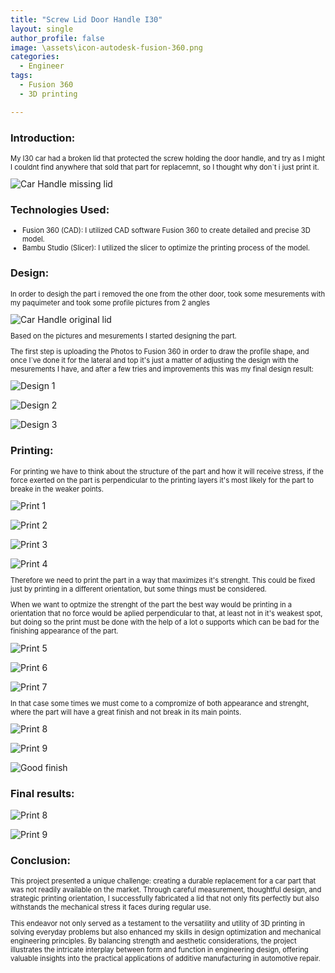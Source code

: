 ```yaml
---
title: "Screw Lid Door Handle I30"
layout: single
author_profile: false
image: \assets\icon-autodesk-fusion-360.png
categories:
  - Engineer
tags:
  - Fusion 360
  - 3D printing

---
```


<h3>Introduction:</h3>
<p style="font-size:0.8em">
My I30 car had a broken lid that protected the screw holding the door handle, and try as I might I couldnt find anywhere that sold that part for replacemnt, so I thought why don`t i just print it.
</p>

<img src="\assets\ScrewLidDoorHandleI30-000.jpg" alt="Car Handle missing lid" class="image">

<h3>Technologies Used:</h3>
  <ul style="font-size:0.8em">
  <li>Fusion 360 (CAD): I utilized CAD software Fusion 360 to create detailed and precise 3D model.</li>
  <li>Bambu Studio (Slicer): I utilized the slicer to optimize the printing process of the model.</li>
  </ul>

<h3>Design:</h3>
<p style="font-size:0.8em">
In order to desigh the part i removed the one from the other door, took some mesurements with my paquimeter and took some profile pictures from 2 angles
</p>


<img src="\assets\ScrewLidDoorHandleI30-001.jpg" alt="Car Handle original lid" class="image">


<p style="font-size:0.8em">
Based on the pictures and mesurements I started designing the part.
</p>

<p style="font-size:0.8em">
The first step is uploading the Photos to Fusion 360 in order to draw the profile shape, and once I`ve done it for the lateral and top it's just a matter of adjusting the design with the mesurements I have, and after a few tries and improvements this was my final design result:
</p>

<img src="\assets\ScrewLidDoorHandleI30-01.png" alt="Design 1" class="image">
<p></p>
<img src="\assets\ScrewLidDoorHandleI30-02.png" alt="Design 2" class="image">
<p></p>
<img src="\assets\ScrewLidDoorHandleI30-03.png" alt="Design 3" class="image">

<h3>Printing:</h3>

<p style="font-size:0.8em">
For printing we have to think about the structure of the part and how it will receive stress, if the force exerted on the part is perpendicular to the printing layers it's most likely for the part to breake in the weaker points. 
</p>

<img src="\assets\ScrewLidDoorHandleI30-04.png" alt="Print 1" class="image">
<p></p>
<img src="\assets\ScrewLidDoorHandleI30-05.png" alt="Print 2" class="image">
<p></p>
<img src="\assets\ScrewLidDoorHandleI30-06.jpg" alt="Print 3" class="image">
<p></p>
<img src="\assets\ScrewLidDoorHandleI30-07.jpg" alt="Print 4" class="image">

<p style="font-size:0.8em">
Therefore we need to print the part in a way that maximizes it's strenght. This could be fixed just by printing in a different orientation, but some things must be considered.
</p>

<p style="font-size:0.8em">
When we want to optmize the strenght  of the part the best way would be printing in a orientation that no force would be aplied perpendicular to that, at least not in it's weakest spot, but doing so the print must be done with the help of a lot o supports which can be bad for the finishing appearance of the part.
</p>

<img src="\assets\ScrewLidDoorHandleI30-08.png" alt="Print 5" class="image">
<p></p>
<img src="\assets\ScrewLidDoorHandleI30-09.png" alt="Print 6" class="image">
<p></p>
<img src="\assets\ScrewLidDoorHandleI30-10.jpg" alt="Print 7" class="image">


<p style="font-size:0.8em">
In that case some times we must come to a compromize of both appearance and strenght, where the part will have a great finish and not break in its main points.
</p>


<img src="\assets\ScrewLidDoorHandleI30-11.png" alt="Print 8" class="image">
<p></p>
<img src="\assets\ScrewLidDoorHandleI30-12.png" alt="Print 9" class="image">
<p></p>
<img src="\assets\ScrewLidDoorHandleI30-13.png" alt="Good finish" class="image">


<h3>Final results:</h3>
<img src="\assets\ScrewLidDoorHandleI30-14.jpg" alt="Print 8" class="image">
<p></p>
<img src="\assets\ScrewLidDoorHandleI30-15.jpg" alt="Print 9" class="image">

<h3>Conclusion:</h3>

<p style="font-size:0.8em">
This project presented a unique challenge: creating a durable replacement for a car part that was not readily available on the market. Through careful measurement, thoughtful design, and strategic printing orientation, I successfully fabricated a lid that not only fits perfectly but also withstands the mechanical stress it faces during regular use. 
</p>

<p style="font-size:0.8em">
This endeavor not only served as a testament to the versatility and utility of 3D printing in solving everyday problems but also enhanced my skills in design optimization and mechanical engineering principles. By balancing strength and aesthetic considerations, the project illustrates the intricate interplay between form and function in engineering design, offering valuable insights into the practical applications of additive manufacturing in automotive repair.
</p>




